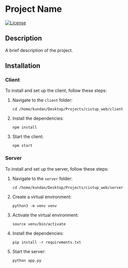 # Project Name

[![License](https://img.shields.io/badge/license-MIT-blue.svg)](LICENSE)

## Description

A brief description of the project.


## Installation

### Client

To install and set up the client, follow these steps:

1. Navigate to the `client` folder:
    ```
    cd /home/kundan/Desktop/Projects/cistup_web/client
    ```

2. Install the dependencies:
    ```
    npm install
    ```

3. Start the client:
    ```
    npm start
    ```

### Server

To install and set up the server, follow these steps:

1. Navigate to the `server` folder:
    ```
    cd /home/kundan/Desktop/Projects/cistup_web/server
    ```

2. Create a virtual environment:
    ```
    python3 -m venv venv
    ```

3. Activate the virtual environment:
    ```
    source venv/bin/activate
    ```

4. Install the dependencies:
    ```
    pip install -r requirements.txt
    ```

5. Start the server:
    ```
    python app.py
    ```